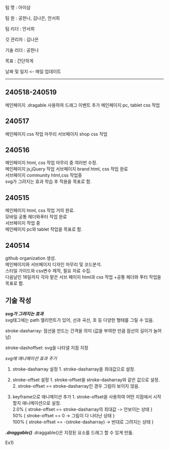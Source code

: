 팀 명 : 아이삼

팀 원 : 공한나, 김나은, 안서희

팀 리더 : 안서희

깃 관리자 : 김나은

기술 리더 : 공한나

목표 : 간단하게

날짜 및 일지 <- 매일 업데이트

----

## 240518-240519
메인페이지 .dragable 사용하여 드래그 이벤트 추가
메인페이지 pc, tablet  css 작업

## 240517
메인페이지 css 작업 마무리
서브페이지 shop css 작업

## 240516
 메인페이지 html, css 작업 마무리 중 여러번 수정.<br>
 메인페이지 js,jQuery 작업
 서브페이지 brand html, css 작업 완료<br>
 서브페이지 community html,css 작업중<br>
 svg가 그려지는 효과 학습 후 적용을 목표로 함.

## 240515
 메인페이지 html, css 작업 거의 완료.<br>
 모바일 공통 헤더와푸터 작업 완료<br>
 서브페이지 작업 중<br> 
 메인페이지 pc와 tablet 작업을 목표로 함.

## 240514
github organization 생성.</br>
메인페이지와 서브페이지 디자인 마무리 및 코드분석.</br>
스타일 가이드와 css변수 제작, 필요 자료 수집.</br>
다음날인 16일까지 각자 맡은 서브 페이지 html과 css 작업
+공통 헤더와 푸터 작업을 목표로 함.


## 기술 작성

***svg가 그려지는 효과*** <br>
svg태그에는 path 엘리먼트가 있어, 선과 곡선, 호 등 다양한 형태를 그릴 수 있음.

stroke-dasharray: 점선을 만드는 간격을 의미 (값을 부여한 만큼 점선의 길이가 늘어남)
<path d="패스 데이터" pathlength="길이">

stroke-dashoffset: svg을 나타낼 지점 지정

*svg에 애니메이션 효과 주기*
 1. stroke-dasharray 설정
              1. stroke-dasharray을 최대값으로 설정.

2. stroke-offset 설정
              1. stroke-offset을 stroke-dasharray와 같은 값으로 설정.
              2. stroke-offset == stroke-dasharray인 경우 그림이 보이지 않음.

3. keyframe으로 애니메이션 추가
              1. stroke-offset을 사용하여 어떤 지점에서 시작할지 애니메이션으로 설정.<br>
	2.0% { stroke-offset == stroke-dasharray의 최대값 -> 안보이는 상태 }<br> 
	  50% { stroke-offset == 0 -> 그림이 다 나타난 상태 }<br>
	  100% {  stroke-offset == -(stroke-dasharray) -> 반대로 그려지는 상태 } 

***.draggable()***
.draggable()은 지정된 요소를 드래그 할 수 있게 만듦.

Ex1) 

